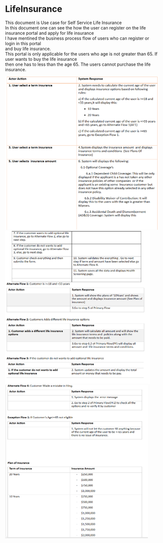# LifeInsurance
This document is Use case for Self Service Life Insurance <br/>
In this document one can see the how the user can register on the life insurance portal and apply for life insurance <br/>
I have mentined the business process flow of users who can register or login in this portal <br/>
and buy life insurance.<br/>
This portal is only applicable for the users who age is not greater than 65. If user wants to buy the life insurance <br/>
then one has to less than the age 65. The users cannot purchase the life insurance. <br/>

<img src='0.png' height=500><br/>
<img src='1.png' height=500><br/>
<img src='2.png' height=500><br/>
